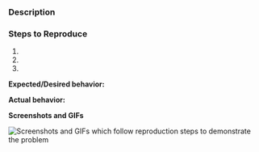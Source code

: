 ### Description

<!--Description of the bug or suggested feature-->

### Steps to Reproduce

1. <!--First Step-->
2. <!--Second Step-->
3. <!--Other Steps...-->

**Expected/Desired behavior:**

<!--What you expected to happen-->

**Actual behavior:**

<!--What actually happened-->

**Screenshots and GIFs**

![Screenshots and GIFs which follow reproduction steps to demonstrate the problem](url)
